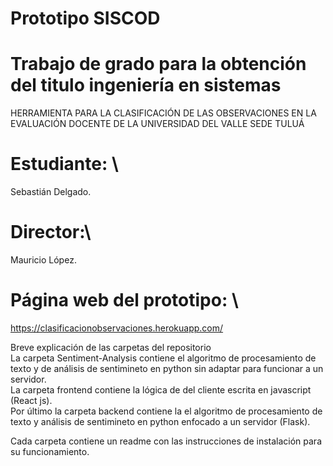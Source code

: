 # Prototipo SISCOD
# Trabajo de grado para la obtención del titulo ingeniería en sistemas

HERRAMIENTA PARA LA CLASIFICACIÓN DE LAS OBSERVACIONES EN LA EVALUACIÓN DOCENTE DE LA UNIVERSIDAD DEL VALLE SEDE TULUÁ

# Estudiante: \
Sebastián Delgado.

# Director:\
Mauricio López.

# Página web del prototipo: \ 
https://clasificacionobservaciones.herokuapp.com/ 

Breve explicación de las carpetas del repositorio \
La carpeta Sentiment-Analysis contiene el algoritmo de procesamiento de texto y de análisis de sentimineto en python sin adaptar para funcionar a un servidor. \
La carpeta frontend contiene la lógica de del cliente escrita en javascript (React js). \
Por último la carpeta backend contiene la el algoritmo de procesamiento de texto y análisis de sentimineto en python enfocado a un servidor (Flask). 

Cada carpeta contiene un readme con las instrucciones de instalación para su funcionamiento.


